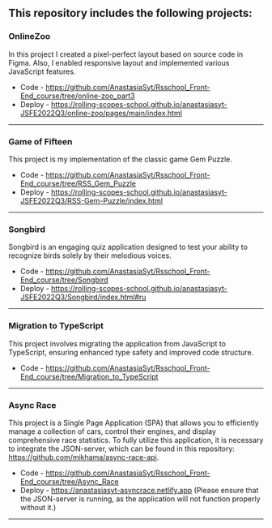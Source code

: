 ## This repository includes the following projects:

### OnlineZoo
In this project I created a pixel-perfect layout based on source code in Figma. Also, I enabled responsive layout and implemented various JavaScript features.
- Сode - https://github.com/AnastasiaSyt/Rsschool_Front-End_course/tree/online-zoo_part3
- Deploy - https://rolling-scopes-school.github.io/anastasiasyt-JSFE2022Q3/online-zoo/pages/main/index.html

---
### Game of Fifteen
This project is my implementation of the classic game Gem Puzzle.
- Code - https://github.com/AnastasiaSyt/Rsschool_Front-End_course/tree/RSS_Gem_Puzzle
- Deploy - https://rolling-scopes-school.github.io/anastasiasyt-JSFE2022Q3/RSS-Gem-Puzzle/index.html

---
### Songbird
Songbird is an engaging quiz application designed to test your ability to recognize birds solely by their melodious voices.
- Code - https://github.com/AnastasiaSyt/Rsschool_Front-End_course/tree/Songbird
- Deploy - https://rolling-scopes-school.github.io/anastasiasyt-JSFE2022Q3/Songbird/index.html#ru

---
### Migration to TypeScript
This project involves migrating the application from JavaScript to TypeScript, ensuring enhanced type safety and improved code structure.
- Code - https://github.com/AnastasiaSyt/Rsschool_Front-End_course/tree/Migration_to_TypeScript

---
### Async Race
This project is a Single Page Application (SPA) that allows you to efficiently manage a collection of cars, control their engines, and display comprehensive race statistics. To fully utilize this application, it is necessary to integrate the JSON-server, which can be found in this repository: https://github.com/mikhama/async-race-api.
- Code - https://github.com/AnastasiaSyt/Rsschool_Front-End_course/tree/Async_Race
- Deploy - https://anastasiasyt-asyncrace.netlify.app
(Please ensure that the JSON-server is running, as the application will not function properly without it.)

---
